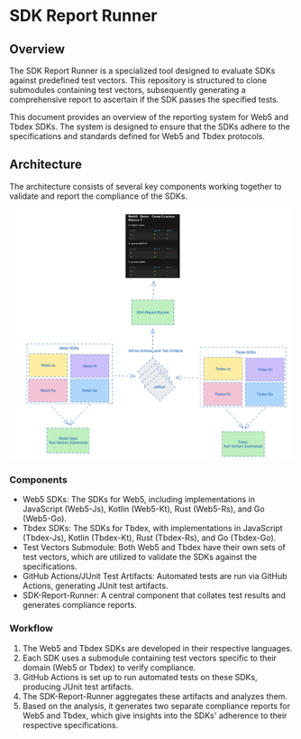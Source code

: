 # SDK Report Runner

## Overview
The SDK Report Runner is a specialized tool designed to evaluate SDKs against predefined test vectors. This repository is structured to clone submodules containing test vectors, subsequently generating a comprehensive report to ascertain if the SDK passes the specified tests.

This document provides an overview of the reporting system for Web5 and Tbdex SDKs. The system is designed to ensure that the SDKs adhere to the specifications and standards defined for Web5 and Tbdex protocols.

## Architecture
The architecture consists of several key components working together to validate and report the compliance of the SDKs.

![Alt text](doc/diagram.png "Diagram")

### Components
* Web5 SDKs: The SDKs for Web5, including implementations in JavaScript (Web5-Js), Kotlin (Web5-Kt), Rust (Web5-Rs), and Go (Web5-Go).
* Tbdex SDKs: The SDKs for Tbdex, with implementations in JavaScript (Tbdex-Js), Kotlin (Tbdex-Kt), Rust (Tbdex-Rs), and Go (Tbdex-Go).
* Test Vectors Submodule: Both Web5 and Tbdex have their own sets of test vectors, which are utilized to validate the SDKs against the specifications.
* GitHub Actions/JUnit Test Artifacts: Automated tests are run via GitHub Actions, generating JUnit test artifacts.
* SDK-Report-Runner: A central component that collates test results and generates compliance reports.

### Workflow
1. The Web5 and Tbdex SDKs are developed in their respective languages.
2. Each SDK uses a submodule containing test vectors specific to their domain (Web5 or Tbdex) to verify compliance.
3. GitHub Actions is set up to run automated tests on these SDKs, producing JUnit test artifacts.
4. The SDK-Report-Runner aggregates these artifacts and analyzes them.
5. Based on the analysis, it generates two separate compliance reports for Web5 and Tbdex, which give insights into the SDKs' adherence to their respective specifications.